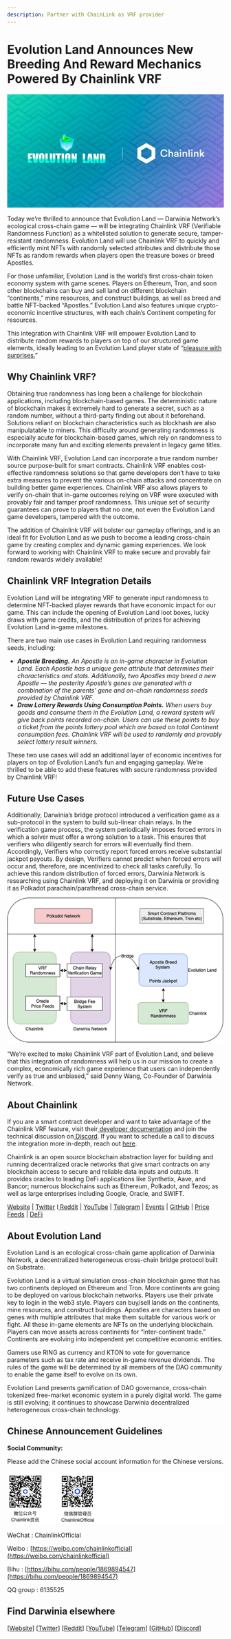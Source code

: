 ```yaml
---
description: Partner with ChainLink as VRF provider
---
```


# Evolution Land Announces New Breeding And Reward Mechanics Powered By Chainlink VRF

![](../../.gitbook/assets/wechatimg283.jpeg)

Today we’re thrilled to announce that Evolution Land — Darwinia Network’s ecological cross-chain game — will be integrating Chainlink VRF \(Verifiable Randomness Function\) as a whitelisted solution to generate secure, tamper-resistant randomness. Evolution Land will use Chainlink VRF to quickly and efficiently mint NFTs with randomly selected attributes and distribute those NFTs as random rewards when players open the treasure boxes or breed Apostles.

For those unfamiliar, Evolution Land is the world’s first cross-chain token economy system with game scenes. Players on Ethereum, Tron, and soon other blockchains can buy and sell land on different blockchain “continents,” mine resources, and construct buildings, as well as breed and battle NFT-backed “Apostles.” Evolution Land also features unique crypto-economic incentive structures, with each chain’s Continent competing for resources.

This integration with Chainlink VRF will empower Evolution Land to distribute random rewards to players on top of our structured game elements, ideally leading to an Evolution Land player state of “[pleasure with surprises.](https://blog.chain.link/the-economic-impact-of-random-rewards-in-blockchain-video-games/)”

## **Why Chainlink VRF?**

Obtaining true randomness has long been a challenge for blockchain applications, including blockchain-based games. The deterministic nature of blockchain makes it extremely hard to generate a secret, such as a random number, without a third-party finding out about it beforehand. Solutions reliant on blockchain characteristics such as blockhash are also manipulatable to miners. This difficulty around generating randomness is especially acute for blockchain-based games, which rely on randomness to incorporate many fun and exciting elements prevalent in legacy game titles.

With Chainlink VRF, Evolution Land can incorporate a true random number source purpose-built for smart contracts. Chainlink VRF enables cost-effective randomness solutions so that game developers don’t have to take extra measures to prevent the various on-chain attacks and concentrate on building better game experiences. Chainlink VRF also allows players to verify on-chain that in-game outcomes relying on VRF were executed with provably fair and tamper proof randomness. This unique set of security guarantees can prove to players that no one, not even the Evolution Land game developers, tampered with the outcome.

The addition of Chainlink VRF will bolster our gameplay offerings, and is an ideal fit for Evolution Land as we push to become a leading cross-chain game by creating complex and dynamic gaming experiences. We look forward to working with Chainlink VRF to make secure and provably fair random rewards widely available!

## **Chainlink VRF Integration Details**

Evolution Land will be integrating VRF to generate input randomness to determine NFT-backed player rewards that have economic impact for our game. This can include the opening of Evolution Land loot boxes, lucky draws with game credits, and the distribution of prizes for achieving Evolution Land in-game milestones.

There are two main use cases in Evolution Land requiring randomness seeds, including:

* _**Apostle Breeding.** An Apostle is an in-game character in Evolution Land. Each Apostle has a unique gene attribute that determines their characteristics and stats. Additionally, two Apostles may breed a new Apostle — the posterity Apostle’s genes are generated with a combination of the parents’ gene and on-chain randomness seeds provided by Chainlink VRF._
* _**Draw Lottery Rewards Using Consumption Points.** When users buy goods and consume them in the Evolution Land, a reward system will give back points recorded on-chain. Users can use these points to buy a ticket from the points lottery pool which are based on total Continent consumption fees. Chainlink VRF will be used to randomly and provably select lottery result winners._

These two use cases will add an additional layer of economic incentives for players on top of Evolution Land’s fun and engaging gameplay. We’re thrilled to be able to add these features with secure randomness provided by Chainlink VRF!

## **Future Use Cases**

Additionally, Darwinia’s bridge protocol introduced a verification game as a sub-protocol in the system to build sub-linear chain relays. In the verification game process, the system periodically imposes forced errors in which a solver must offer a wrong solution to a task. This ensures that verifiers who diligently search for errors will eventually find them. Accordingly, Verifiers who correctly report forced errors receive substantial jackpot payouts. By design, Verifiers cannot predict when forced errors will occur and, therefore, are incentivized to check all tasks carefully. To achieve this random distribution of forced errors, Darwinia Network is researching using Chainlink VRF, and deploying it on Darwinia or providing it as Polkadot parachain/parathread cross-chain service.

![](../../.gitbook/assets/image%20%281%29%20%281%29%20%281%29%20%281%29.png)

“We’re excited to make Chainlink VRF part of Evolution Land, and believe that this integration of randomness will help us in our mission to create a complex, economically rich game experience that users can independently verify as true and unbiased,” said Denny Wang, Co-Founder of Darwinia Network.

## **About Chainlink**

If you are a smart contract developer and want to take advantage of the Chainlink VRF feature, visit their[ developer documentation](https://docs.chain.link/docs/chainlink-vrf) and join the technical discussion on[ Discord](https://discordapp.com/invite/aSK4zew). If you want to schedule a call to discuss the integration more in-depth, reach out [here](https://chainlink.typeform.com/to/gEwrPO).

Chainlink is an open source blockchain abstraction layer for building and running decentralized oracle networks that give smart contracts on any blockchain access to secure and reliable data inputs and outputs. It provides oracles to leading DeFi applications like Synthetix, Aave, and Bancor; numerous blockchains such as Ethereum, Polkadot, and Tezos; as well as large enterprises including Google, Oracle, and SWIFT.

[Website](https://chain.link/) \| [Twitter](https://twitter.com/chainlink) I[ Reddit](https://www.reddit.com/r/Chainlink/) \| [YouTube](https://www.youtube.com/channel/UCnjkrlqaWEBSnKZQ71gdyFA) \| [Telegram](https://t.me/chainlinkofficial) \| [Events](https://blog.chain.link/tag/events/) \| [GitHub](https://github.com/smartcontractkit/chainlink) \| [Price Feeds](https://feeds.chain.link/) \| [DeFi](https://defi.chain.link/)

## **About Evolution Land**

Evolution Land is an ecological cross-chain game application of Darwinia Network, a decentralized heterogeneous cross-chain bridge protocol built on Substrate.

Evolution Land is a virtual simulation cross-chain blockchain game that has two continents deployed on Ethereum and Tron. More continents are going to be deployed on various blockchain networks. Players use their private key to login in the web3 style. Players can buy/sell lands on the continents, mine resources, and construct buildings. Apostles are characters based on genes with multiple attributes that make them suitable for various work or fight. All these in-game elements are NFTs on the underlying blockchain. Players can move assets across continents for “inter-continent trade.” Continents are evolving into independent yet competitive economic entities.

Gamers use RING as currency and KTON to vote for governance parameters such as tax rate and receive in-game revenue dividends. The rules of the game will be determined by all members of the DAO community to enable the game itself to evolve on its own.

Evolution Land presents gamification of DAO governance, cross-chain tokenized free-market economic system in a purely digital world. The game is still evolving; it continues to showcase Darwinia decentralized heterogeneous cross-chain technology.

## Chinese Announcement Guidelines

**Social Community:**

Please add the Chinese social account information for the Chinese versions.

![](../../.gitbook/assets/1-voymlkewegdo4wc_vlgj3q.png)

WeChat : ChainlinkOfficial‌

Weibo : [https://weibo.com/chainlinkofficial‌](https://weibo.com/chainlinkofficial)

Bihu : [https://bihu.com/people/1869894547‌](https://bihu.com/people/1869894547)

QQ group : 6135525

## Find Darwinia elsewhere

\[[Website](https://darwinia.network/)\] \[[Twitter](https://twitter.com/DarwiniaNetwork)\] \[[Reddit](https://www.reddit.com/r/DarwiniaFans/)\] \[[YouTube](https://www.youtube.com/channel/UC8M5EZenFZaIvFeeW9ujEZA)\] \[[Telegram](https://t.me/DarwiniaNetwork)\] \[[GitHub](https://github.com/darwinia-network)\] \[[Discord](https://discord.gg/KMZVeyM)\]

